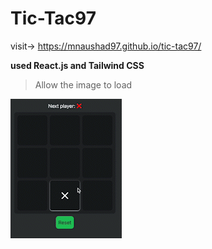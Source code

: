 # Tic-Tac97 

visit-> https://mnaushad97.github.io/tic-tac97/

**used React.js and Tailwind CSS** 

> Allow the image to load


<span> <img src="https://github.com/MNaushad97/tic-tac97/blob/main/tic-tac97.gif"  />  </span>

